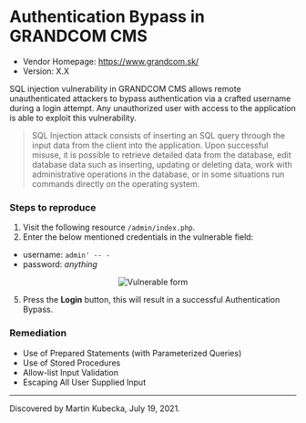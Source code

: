 # Authentication Bypass in GRANDCOM CMS 

- Vendor Homepage: https://www.grandcom.sk/
- Version: X.X

SQL injection vulnerability in GRANDCOM CMS allows remote unauthenticated attackers to bypass authentication via a crafted username during a login attempt. Any unauthorized user with access to the application is able to exploit this vulnerability.

> SQL Injection attack consists of inserting an SQL query through the input data from the client into the application. Upon successful misuse, it is possible to retrieve detailed data from the database, edit database data such as inserting, updating or deleting data, work with administrative operations in the database, or in some situations run commands directly on the operating system.

### Steps to reproduce

1. Visit the following resource `/admin/index.php`.
3. Enter the below mentioned credentials in the vulnerable field:
  - username: `admin' -- -`
  - password: _anything_

<p align="center">
<img src="https://github.com/martinkubecka/CVE-References/blob/main/images/grandcom/login_panel.png" alt="Vulnerable form">
</p>

5. Press the **Login** button, this will result in a successful Authentication Bypass.

### Remediation

- Use of Prepared Statements (with Parameterized Queries)
- Use of Stored Procedures
- Allow-list Input Validation
- Escaping All User Supplied Input

---
Discovered by Martin Kubecka, July 19, 2021.